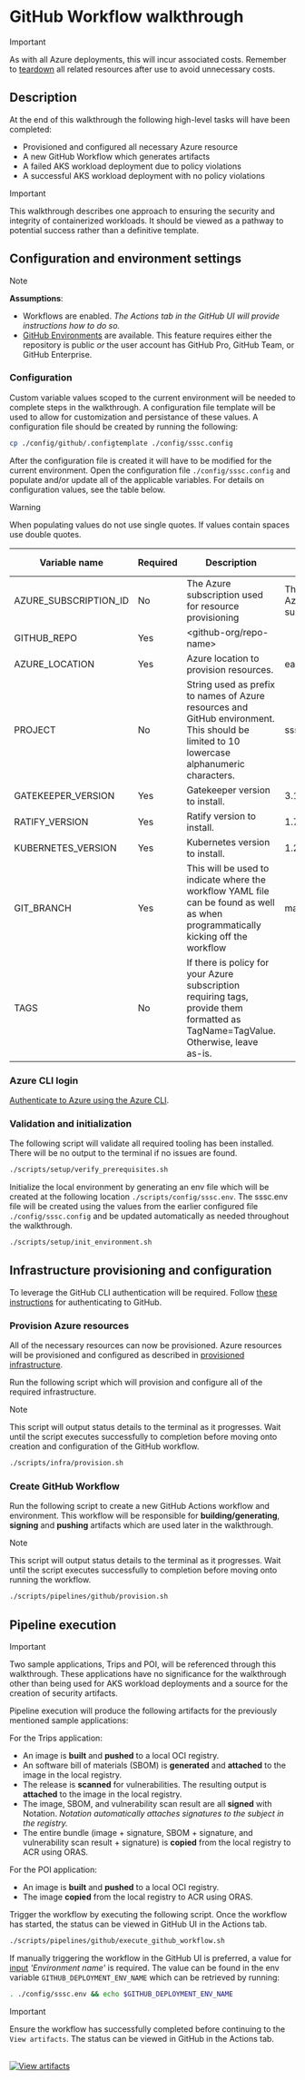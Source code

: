 # GitHub Workflow walkthrough

> [!IMPORTANT]
> As with all Azure deployments, this will incur associated costs. Remember to [teardown](../teardown.md) all related resources after use to avoid unnecessary costs.

## Description

At the end of this walkthrough the following high-level tasks will have been completed:

- Provisioned and configured all necessary Azure resource
- A new GitHub Workflow which generates artifacts
- A failed AKS workload deployment due to policy violations
- A successful AKS workload deployment with no policy violations

> [!IMPORTANT]
> This walkthrough describes one approach to ensuring the security and integrity of containerized workloads. It should be viewed as a pathway to potential success rather than a definitive template.

## Configuration and environment settings

> [!NOTE]
> **Assumptions**:
>
> - Workflows are enabled. _The Actions tab in the GitHub UI will provide instructions how to do so._
> - [GitHub Environments](https://docs.github.com/en/rest/deployments/environments?apiVersion=2022-11-28#:~:text=Environments%2C%20environment%20secrets,for%20public%20repositories) are available. This feature requires either the repository is public _or_ the user account has GitHub Pro, GitHub Team, or GitHub Enterprise.

### Configuration

Custom variable values scoped to the current environment will be needed to complete steps in the walkthrough. A configuration file template will be used to allow for customization and persistance of these values. A configuration file should be created by running the following:

```bash
cp ./config/github/.configtemplate ./config/sssc.config
```

After the configuration file is created it will have to be modified for the current environment. Open the configuration file `./config/sssc.config` and populate and/or update all of the applicable variables. For details on configuration values, see the table below.

> [!WARNING]
> When populating values do not use single quotes. If values contain spaces use double quotes.

| Variable name         | Required | Description                                                                                                                               | Default Value                                                                                                                                                                                                                                                                                                         |
|-----------------------|----------|-------------------------------------------------------------------------------------------------------------------------------------------|-----------------------------------------------------------------------------------------------------------------------------------------------------------------------------------------------------------------------------------------------------------------------------------------------------------------------|
| AZURE_SUBSCRIPTION_ID | No       | The Azure subscription used for resource provisioning                                                                                     | The [default](https://learn.microsoft.com/en-us/cli/azure/authenticate-azure-cli#:~:text=After%20you%20sign%20in%2C%20CLI%20commands%20are%20run%20against%20your%20default%20subscription.%20If%20you%20have%20multiple%20subscriptions%2C%20you%20can%20change%20your%20default%20subscription.) Azure subscription |
| GITHUB_REPO           | Yes      | <github-org/repo-name>                                                                                                                    |                                                                                                                                                                                                                                                                                                                       |
| AZURE_LOCATION        | Yes      | Azure location to provision resources.                                                                                                    | eastus                                                                                                                                                                                                                                                                                                                |
| PROJECT               | No       | String used as prefix to names of Azure resources and GitHub environment. This should be limited to 10 lowercase alphanumeric characters. | ssscsample                                                                                                                                                                                                                                                                                                            |
| GATEKEEPER_VERSION    | Yes      | Gatekeeper version to install.                                                                                                            | 3.11.0                                                                                                                                                                                                                                                                                                                |
| RATIFY_VERSION        | Yes      | Ratify version to install.                                                                                                                | 1.7.0                                                                                                                                                                                                                                                                                                                 |
| KUBERNETES_VERSION    | Yes      | Kubernetes version to install.                                                                                                            | 1.26.3                                                                                                                                                                                                                                                                                                                |
| GIT_BRANCH            | Yes      | This will be used to indicate where the workflow YAML file can be found as well as when programmatically kicking off the workflow         | main                                                                                                                                                                                                                                                                                                                  |
| TAGS                  | No       | If there is policy for your Azure subscription requiring tags, provide them formatted as TagName=TagValue. Otherwise, leave as-is.        |                                                                                                                                                                                                                                                                                                                       |

### Azure CLI login

[Authenticate to Azure using the Azure CLI](../az-login.md).

### Validation and initialization

The following script will validate all required tooling has been installed. There will be no output to the terminal if no issues are found.

```bash
./scripts/setup/verify_prerequisites.sh
```

Initialize the local environment by generating an env file which will be created at the following location `./scripts/config/sssc.env`. The sssc.env file will be created using the values from the earlier configured file `./config/sssc.config` and be updated automatically as needed throughout the walkthrough.

```bash
./scripts/setup/init_environment.sh
```

## Infrastructure provisioning and configuration

To leverage the GitHub CLI authentication will be required. Follow [these instructions](./gh-auth.md) for authenticating to GitHub.

### Provision Azure resources

All of the necessary resources can now be provisioned. Azure resources will be provisioned and configured as described in [provisioned infrastructure](../provisioned-infrastructure.md).

Run the following script which will provision and configure all of the required infrastructure.

> [!NOTE]
> This script will output status details to the terminal as it progresses. Wait until the script executes successfully to completion before moving onto creation and configuration of the GitHub workflow.

```bash
./scripts/infra/provision.sh
```

### Create GitHub Workflow

Run the following script to create a new GitHub Actions workflow and environment. This workflow will be responsible for **building/generating**, **signing** and **pushing** artifacts which are used later in the walkthrough.

> [!NOTE]
> This script will output status details to the terminal as it progresses. Wait until the script executes successfully to completion before moving onto running the workflow.

```bash
./scripts/pipelines/github/provision.sh
```

## Pipeline execution

> [!IMPORTANT]
> Two sample applications, Trips and POI, will be referenced through this walkthrough. These applications have no significance for the walkthrough other than being used for AKS workload deployments and a source for the creation of security artifacts.

Pipeline execution will produce the following artifacts for the previously mentioned sample applications:

For the Trips application:

- An image is **built** and **pushed** to a local OCI registry.
- An software bill of materials (SBOM) is **generated** and **attached** to the image in the local registry.
- The release is **scanned** for vulnerabilities. The resulting output is **attached** to the image in the local registry.
- The image, SBOM, and vulnerability scan result are all **signed** with Notation. _Notation automatically attaches signatures to the subject in the registry._
- The entire bundle (image + signature, SBOM + signature, and vulnerability scan result + signature) is **copied** from the local registry to ACR using ORAS.

For the POI application:

- An image is **built** and **pushed** to a local OCI registry.
- The image **copied** from the local registry to ACR using ORAS.

Trigger the workflow by executing the following script. Once the workflow has started, the status can be viewed in GitHub UI in the Actions tab.

```bash
./scripts/pipelines/github/execute_github_workflow.sh
```

If manually triggering the workflow in the GitHub UI is preferred, a value for [input](https://docs.github.com/en/actions/using-workflows/workflow-syntax-for-github-actions#onworkflow_dispatchinputs) _'Environment name'_ is required. The value can be found in the env variable `GITHUB_DEPLOYMENT_ENV_NAME` which can be retrieved by running:

```bash
. ./config/sssc.env && echo $GITHUB_DEPLOYMENT_ENV_NAME
```

> [!IMPORTANT]
> Ensure the workflow has successfully completed before continuing to the `View artifacts`. The status can be viewed in GitHub in the Actions tab.

</br>[![View artifacts](https://img.shields.io/badge/View_artifacts-f8f8f8?style=for-the-badge&label=Next&labelColor=4051b5)](../view-artifacts.md)
